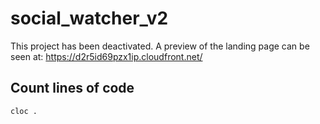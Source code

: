 # social_watcher_v2

This project has been deactivated.
A preview of the landing page can be seen at: https://d2r5id69pzx1ip.cloudfront.net/

## Count lines of code

```
cloc .
```
